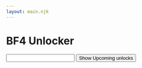 ```yaml
---
layout: main.njk
---
```


<h1>BF4 Unlocker</h1>
<form method="get" action="/unlocks/">
  <input type="text" name="playerName">
  <input type="submit" value="Show Upcoming unlocks">
</form>
